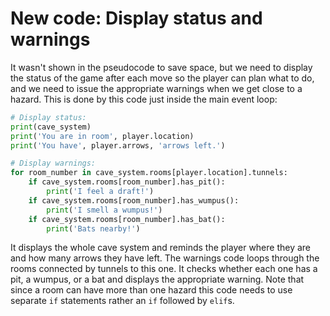 # New code: Display status and warnings

It wasn't shown in the pseudocode to save space, but we need to display
the status of the game after each move so the player can plan what to
do, and we need to issue the appropriate warnings when we get close to a
hazard. This is done by this code just inside the main event loop:

```python
# Display status:
print(cave_system)
print('You are in room', player.location)
print('You have', player.arrows, 'arrows left.')

# Display warnings:
for room_number in cave_system.rooms[player.location].tunnels:
    if cave_system.rooms[room_number].has_pit():
        print('I feel a draft!')
    if cave_system.rooms[room_number].has_wumpus():
        print('I smell a wumpus!')
    if cave_system.rooms[room_number].has_bat():
        print('Bats nearby!')
```

It displays the whole cave system and reminds the player where they are
and how many arrows they have left. The warnings code loops through the
rooms connected by tunnels to this one. It checks whether each one has a
pit, a wumpus, or a bat and displays the appropriate warning. Note that
since a room can have more than one hazard this code needs to use
separate `if` statements rather an `if` followed by `elif`s.
